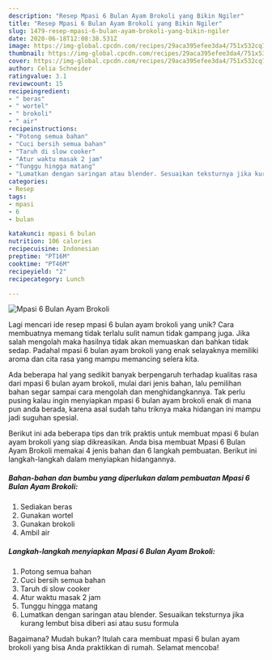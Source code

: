 ```yaml
---
description: "Resep Mpasi 6 Bulan Ayam Brokoli yang Bikin Ngiler"
title: "Resep Mpasi 6 Bulan Ayam Brokoli yang Bikin Ngiler"
slug: 1479-resep-mpasi-6-bulan-ayam-brokoli-yang-bikin-ngiler
date: 2020-06-18T12:08:38.531Z
image: https://img-global.cpcdn.com/recipes/29aca395efee3da4/751x532cq70/mpasi-6-bulan-ayam-brokoli-foto-resep-utama.jpg
thumbnail: https://img-global.cpcdn.com/recipes/29aca395efee3da4/751x532cq70/mpasi-6-bulan-ayam-brokoli-foto-resep-utama.jpg
cover: https://img-global.cpcdn.com/recipes/29aca395efee3da4/751x532cq70/mpasi-6-bulan-ayam-brokoli-foto-resep-utama.jpg
author: Celia Schneider
ratingvalue: 3.1
reviewcount: 15
recipeingredient:
- " beras"
- " wortel"
- " brokoli"
- " air"
recipeinstructions:
- "Potong semua bahan"
- "Cuci bersih semua bahan"
- "Taruh di slow cooker"
- "Atur waktu masak 2 jam"
- "Tunggu hingga matang"
- "Lumatkan dengan saringan atau blender. Sesuaikan teksturnya jika kurang lembut bisa diberi asi atau susu formula"
categories:
- Resep
tags:
- mpasi
- 6
- bulan

katakunci: mpasi 6 bulan 
nutrition: 106 calories
recipecuisine: Indonesian
preptime: "PT16M"
cooktime: "PT46M"
recipeyield: "2"
recipecategory: Lunch

---
```



![Mpasi 6 Bulan Ayam Brokoli](https://img-global.cpcdn.com/recipes/29aca395efee3da4/751x532cq70/mpasi-6-bulan-ayam-brokoli-foto-resep-utama.jpg)

Lagi mencari ide resep mpasi 6 bulan ayam brokoli yang unik? Cara membuatnya memang tidak terlalu sulit namun tidak gampang juga. Jika salah mengolah maka hasilnya tidak akan memuaskan dan bahkan tidak sedap. Padahal mpasi 6 bulan ayam brokoli yang enak selayaknya memiliki aroma dan cita rasa yang mampu memancing selera kita.



Ada beberapa hal yang sedikit banyak berpengaruh terhadap kualitas rasa dari mpasi 6 bulan ayam brokoli, mulai dari jenis bahan, lalu pemilihan bahan segar sampai cara mengolah dan menghidangkannya. Tak perlu pusing kalau ingin menyiapkan mpasi 6 bulan ayam brokoli enak di mana pun anda berada, karena asal sudah tahu triknya maka hidangan ini mampu jadi suguhan spesial.


Berikut ini ada beberapa tips dan trik praktis untuk membuat mpasi 6 bulan ayam brokoli yang siap dikreasikan. Anda bisa membuat Mpasi 6 Bulan Ayam Brokoli memakai 4 jenis bahan dan 6 langkah pembuatan. Berikut ini langkah-langkah dalam menyiapkan hidangannya.

<!--inarticleads1-->

##### Bahan-bahan dan bumbu yang diperlukan dalam pembuatan Mpasi 6 Bulan Ayam Brokoli:

1. Sediakan  beras
1. Gunakan  wortel
1. Gunakan  brokoli
1. Ambil  air




<!--inarticleads2-->

##### Langkah-langkah menyiapkan Mpasi 6 Bulan Ayam Brokoli:

1. Potong semua bahan
1. Cuci bersih semua bahan
1. Taruh di slow cooker
1. Atur waktu masak 2 jam
1. Tunggu hingga matang
1. Lumatkan dengan saringan atau blender. Sesuaikan teksturnya jika kurang lembut bisa diberi asi atau susu formula




Bagaimana? Mudah bukan? Itulah cara membuat mpasi 6 bulan ayam brokoli yang bisa Anda praktikkan di rumah. Selamat mencoba!
